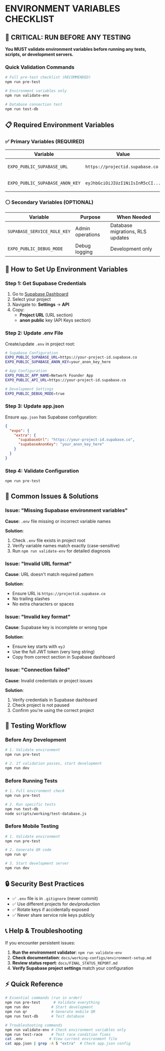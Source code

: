 # ENVIRONMENT VARIABLES CHECKLIST

## 🚨 CRITICAL: RUN BEFORE ANY TESTING

**You MUST validate environment variables before running any tests, scripts, or development servers.**

### Quick Validation Commands

```bash
# Full pre-test checklist (RECOMMENDED)
npm run pre-test

# Environment variables only
npm run validate-env

# Database connection test
npm run test-db
```

## 📋 Required Environment Variables

### ✅ Primary Variables (REQUIRED)

| Variable | Value | Status |
|----------|-------|--------|
| `EXPO_PUBLIC_SUPABASE_URL` | `https://projectid.supabase.co` | ❗ Must be set |
| `EXPO_PUBLIC_SUPABASE_ANON_KEY` | `eyJhbGciOiJIUzI1NiIsInR5cCI...` | ❗ Must be set |

### ⚪ Secondary Variables (OPTIONAL)

| Variable | Purpose | When Needed |
|----------|---------|-------------|
| `SUPABASE_SERVICE_ROLE_KEY` | Admin operations | Database migrations, RLS updates |
| `EXPO_PUBLIC_DEBUG_MODE` | Debug logging | Development only |

## 🔧 How to Set Up Environment Variables

### Step 1: Get Supabase Credentials

1. Go to [Supabase Dashboard](https://supabase.com/dashboard)
2. Select your project
3. Navigate to: **Settings** → **API**
4. Copy:
   - **Project URL** (URL section)
   - **anon public** key (API Keys section)

### Step 2: Update .env File

Create/update `.env` in project root:

```bash
# Supabase Configuration
EXPO_PUBLIC_SUPABASE_URL=https://your-project-id.supabase.co
EXPO_PUBLIC_SUPABASE_ANON_KEY=your_anon_key_here

# App Configuration  
EXPO_PUBLIC_APP_NAME=Network Founder App
EXPO_PUBLIC_API_URL=https://your-project-id.supabase.co

# Development Settings
EXPO_PUBLIC_DEBUG_MODE=true
```

### Step 3: Update app.json

Ensure `app.json` has Supabase configuration:

```json
{
  "expo": {
    "extra": {
      "supabaseUrl": "https://your-project-id.supabase.co",
      "supabaseAnonKey": "your_anon_key_here"
    }
  }
}
```

### Step 4: Validate Configuration

```bash
npm run pre-test
```

## 🚨 Common Issues & Solutions

### Issue: "Missing Supabase environment variables"

**Cause**: `.env` file missing or incorrect variable names

**Solution**: 
1. Check `.env` file exists in project root
2. Verify variable names match exactly (case-sensitive)
3. Run `npm run validate-env` for detailed diagnosis

### Issue: "Invalid URL format"

**Cause**: URL doesn't match required pattern

**Solution**:
- Ensure URL is `https://projectid.supabase.co`
- No trailing slashes
- No extra characters or spaces

### Issue: "Invalid key format"

**Cause**: Supabase key is incomplete or wrong type

**Solution**:
- Ensure key starts with `eyJ`
- Use the full JWT token (very long string)
- Copy from correct section in Supabase dashboard

### Issue: "Connection failed"

**Cause**: Invalid credentials or project issues

**Solution**:
1. Verify credentials in Supabase dashboard
2. Check project is not paused
3. Confirm you're using the correct project

## 📝 Testing Workflow

### Before Any Development

```bash
# 1. Validate environment
npm run pre-test

# 2. If validation passes, start development
npm run dev
```

### Before Running Tests

```bash
# 1. Full environment check
npm run pre-test

# 2. Run specific tests
npm run test-db
node scripts/working/test-database.js
```

### Before Mobile Testing

```bash
# 1. Validate environment
npm run pre-test

# 2. Generate QR code
npm run qr

# 3. Start development server
npm run dev
```

## 🔒 Security Best Practices

- ✅ `.env` file is in `.gitignore` (never commit)
- ✅ Use different projects for dev/production
- ✅ Rotate keys if accidentally exposed
- ✅ Never share service role keys publicly

## 📞 Help & Troubleshooting

If you encounter persistent issues:

1. **Run the environment validator**: `npm run validate-env`
2. **Check documentation**: `docs/working-configs/environment-setup.md`
3. **Review status report**: `docs/FINAL_STATUS_REPORT.md`
4. **Verify Supabase project settings** match your configuration

## ⚡ Quick Reference

```bash
# Essential commands (run in order)
npm run pre-test      # Validate everything
npm run dev          # Start development  
npm run qr           # Generate mobile QR
npm run test-db      # Test database

# Troubleshooting commands
npm run validate-env # Check environment variables only
npm run test-race    # Test race condition fixes
cat .env            # View current environment file
cat app.json | grep -A 5 "extra"  # Check app.json config
```
